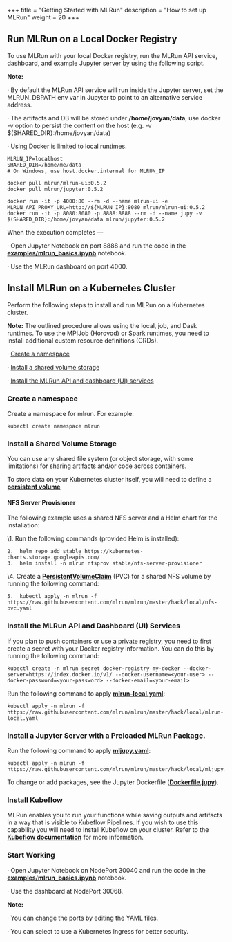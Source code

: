 +++
title = "Getting Started with MLRun"
description = "How to set up MLRun"
weight = 20
+++

## Run MLRun on a Local Docker Registry

To use MLRun with your local Docker registry, run the MLRun API service, dashboard, and example Jupyter server by using the following script.

**Note:**

·    By default the MLRun API service will run inside the Jupyter server, set the MLRUN_DBPATH env var in Jupyter to point to an alternative service address.

·    The artifacts and DB will be stored under **/home/jovyan/data**, use docker -v option to persist the content on the host (e.g. -v` `$(SHARED_DIR}:/home/jovyan/data)

·    Using Docker is limited to local runtimes.

```
MLRUN_IP=localhost
SHARED_DIR=/home/me/data
# On Windows, use host.docker.internal for MLRUN_IP
 
docker pull mlrun/mlrun-ui:0.5.2
docker pull mlrun/jupyter:0.5.2
 
docker run -it -p 4000:80 --rm -d --name mlrun-ui -e MLRUN_API_PROXY_URL=http://${MLRUN_IP}:8080 mlrun/mlrun-ui:0.5.2
docker run -it -p 8080:8080 -p 8888:8888 --rm -d --name jupy -v $(SHARED_DIR}:/home/jovyan/data mlrun/jupyter:0.5.2
```



When the execution completes —

·    Open Jupyter Notebook on port 8888 and run the code in the [**examples/mlrun_basics.ipynb**](https://github.com/mlrun/mlrun/blob/master/examples/mlrun_basics.ipynb) notebook.

·    Use the MLRun dashboard on port 4000.

## Install MLRun on a Kubernetes Cluster

Perform the following steps to install and run MLRun on a Kubernetes cluster.

**Note:** The outlined procedure allows using the local, job, and Dask runtimes. To use the MPIJob (Horovod) or Spark runtimes, you need to install additional custom resource definitions (CRDs).

·    [Create a namespace](https://mlrun.readthedocs.io/en/latest/install.html#k8s-create-a-namespace)

·    [Install a shared volume storage](https://mlrun.readthedocs.io/en/latest/install.html#k8s-install-a-shared-volume-storage)

·    [Install the MLRun API and dashboard (UI) services](https://mlrun.readthedocs.io/en/latest/install.html#k8s-install-mlrun-api-n-ui-services)

### Create a namespace

Create a namespace for mlrun. For example:

```
kubectl create namespace mlrun
```



### Install a Shared Volume Storage

You can use any shared file system (or object storage, with some limitations) for sharing artifacts and/or code across containers.

To store data on your Kubernetes cluster itself, you will need to define a [**persistent volume**](https://kubernetes.io/docs/concepts/storage/persistent-volumes/)

#### NFS Server Provisioner

The following example uses a shared NFS server and a Helm chart for the installation:

\1.    Run the following commands (provided Helm is installed):

```
2.  helm repo add stable https://kubernetes-charts.storage.googleapis.com/
3.  helm install -n mlrun nfsprov stable/nfs-server-provisioner
```



\4.    Create a [**PersistentVolumeClaim**](https://raw.githubusercontent.com/mlrun/mlrun/master/hack/local/nfs-pvc.yaml) (PVC) for a shared NFS volume by running the following command:

```
5.  kubectl apply -n mlrun -f https://raw.githubusercontent.com/mlrun/mlrun/master/hack/local/nfs-pvc.yaml
```



### Install the MLRun API and Dashboard (UI) Services

If you plan to push containers or use a private registry, you need to first create a secret with your Docker registry information. You can do this by running the following command:

```
kubectl create -n mlrun secret docker-registry my-docker --docker-server=https://index.docker.io/v1/ --docker-username=<your-user> --docker-password=<your-password> --docker-email=<your-email>
```



Run the following command to apply [**mlrun-local.yaml**](https://raw.githubusercontent.com/mlrun/mlrun/master/hack/local/mlrun-local.yaml):

```
kubectl apply -n mlrun -f https://raw.githubusercontent.com/mlrun/mlrun/master/hack/local/mlrun-local.yaml
```



### Install a Jupyter Server with a Preloaded MLRun Package.

Run the following command to apply [**mljupy.yaml**](https://raw.githubusercontent.com/mlrun/mlrun/master/hack/local/mljupy.yaml):

```
kubectl apply -n mlrun -f https://raw.githubusercontent.com/mlrun/mlrun/master/hack/local/mljupy.yaml
```



To change or add packages, see the Jupyter Dockerfile ([**Dockerfile.jupy**](https://github.com/mlrun/mlrun/blob/master/hack/local/Dockerfile.jupy)).

### Install Kubeflow

MLRun enables you to run your functions while saving outputs and artifacts in a way that is visible to Kubeflow Pipelines. If you wish to use this capability you will need to install Kubeflow on your cluster. Refer to the [**Kubeflow documentation**](https://www.kubeflow.org/docs/started/getting-started/) for more information.

### Start Working

·    Open Jupyter Notebook on NodePort 30040 and run the code in the [**examples/mlrun_basics.ipynb**](https://github.com/mlrun/mlrun/blob/master/examples/mlrun_basics.ipynb) notebook.

·    Use the dashboard at NodePort 30068.

**Note:**

·    You can change the ports by editing the YAML files.

·    You can select to use a Kubernetes Ingress for better security.